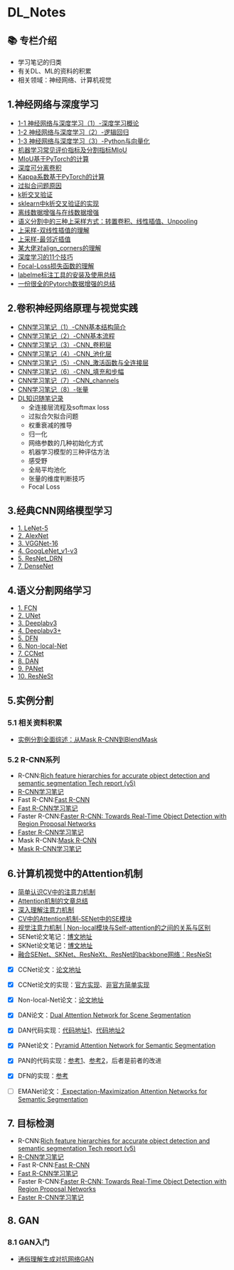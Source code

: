 # DL_Notes

## 📚 专栏介绍

- 学习笔记的归类
- 有关DL、ML的资料的积累
- 相关领域：神经网络、计算机视觉

## 1.神经网络与深度学习

- [1-1 神经网络与深度学习（1）-深度学习概论](http://yearing1017.cn/2019/04/12/%E7%A5%9E%E7%BB%8F%E7%BD%91%E7%BB%9C%E4%B8%8E%E6%B7%B1%E5%BA%A6%E5%AD%A6%E4%B9%A0-1-%E6%B7%B1%E5%BA%A6%E5%AD%A6%E4%B9%A0%E6%A6%82%E8%AE%BA/)
- [1-2 神经网络与深度学习（2）-逻辑回归](http://yearing1017.cn/2019/04/27/%E7%A5%9E%E7%BB%8F%E7%BD%91%E7%BB%9C%E4%B8%8E%E6%B7%B1%E5%BA%A6%E5%AD%A6%E4%B9%A0-2-%E9%80%BB%E8%BE%91%E5%9B%9E%E5%BD%92/)
- [1-3 神经网络与深度学习（3）-Python与向量化](http://yearing1017.cn/2019/05/02/%E7%A5%9E%E7%BB%8F%E7%BD%91%E7%BB%9C%E4%B8%8E%E6%B7%B1%E5%BA%A6%E5%AD%A6%E4%B9%A0-3-Python%E4%B8%8E%E5%90%91%E9%87%8F%E5%8C%96/)
- [机器学习常见评价指标及分割指标MIoU](http://yearing1017.cn/2020/02/07/语义分割指标MIoU/)
- [MIoU基于PyTorch的计算](http://yearing1017.cn/2020/02/17/MIoU-PyTorch/)
- [深度可分离卷积](http://yearing1017.cn/2020/02/15/Depthwise-separable-convolution/)
- [Kappa系数基于PyTorch的计算](http://yearing1017.cn/2020/02/27/基于混淆矩阵的Kappa系数的计算/)
- [过拟合问题原因](https://www.cnblogs.com/eilearn/p/9203186.html)
- [k折交叉验证](https://zhuanlan.zhihu.com/p/67563863)
- [sklearn中k折交叉验证的实现](https://scikit-learn.org/stable/modules/cross_validation.html#cross-validation) 
- [离线数据增强与在线数据增强](https://zhuanlan.zhihu.com/p/56139575)
- [语义分割中的三种上采样方式：转置卷积、线性插值、Unpooling](https://zhuanlan.zhihu.com/p/92123010)
- [上采样-双线性插值的理解](https://www.zhihu.com/search?type=content&q=%E4%B8%8A%E9%87%87%E6%A0%B7%20%E5%8F%8C%E7%BA%BF%E6%80%A7%E6%8F%92%E5%80%BC)
- [上采样-最邻近插值](https://zhuanlan.zhihu.com/p/89421892)
- [某大佬对align_corners的理解](https://zhuanlan.zhihu.com/p/87572724)
- [深度学习的11个技巧](https://zhuanlan.zhihu.com/p/138024517)
- [Focal-Loss损失函数的理解](https://www.zhihu.com/search?q=focal%20loss%20pytorch&type=content)
- [labelme标注工具的安装及使用总结](http://yearing1017.cn/2020/05/30/labelme%E7%9A%84%E5%AE%89%E8%A3%85%E5%8F%8A%E4%BD%BF%E7%94%A8/)
- [一份很全的Pytorch数据增强的总结](https://segmentfault.com/a/1190000022784467)


## 2.卷积神经网络原理与视觉实践

- [CNN学习笔记（1）-CNN基本结构简介](http://yearing1017.cn/2019/07/28/CNN%E5%9F%BA%E7%A1%80%E7%9F%A5%E8%AF%86/)
- [CNN学习笔记（2）-CNN基本流程](http://yearing1017.cn/2019/08/04/CNN%E5%9F%BA%E6%9C%AC%E6%B5%81%E7%A8%8B/)
- [CNN学习笔记（3）-CNN_卷积层](http://yearing1017.cn/2019/08/11/CNN基本部件-卷积层/)
- [CNN学习笔记（4）-CNN_池化层](http://yearing1017.cn/2019/08/13/CNN%E5%9F%BA%E6%9C%AC%E9%83%A8%E4%BB%B6-%E6%B1%87%E5%90%88%E5%B1%82/)
- [CNN学习笔记（5）-CNN_激活函数与全连接层](http://yearing1017.cn/2019/08/14/CNN-%E6%BF%80%E6%B4%BB%E5%87%BD%E6%95%B0%E4%B8%8E%E5%85%A8%E8%BF%9E%E6%8E%A5%E5%B1%82/)
- [CNN学习笔记（6）-CNN_填充和步幅](http://yearing1017.cn/2019/09/05/CNN-%E5%A1%AB%E5%85%85%E5%92%8C%E6%AD%A5%E5%B9%85/)
- [CNN学习笔记（7）-CNN_channels](http://yearing1017.cn/2019/09/07/CNN-channels/)
- [CNN学习笔记（8）-张量](http://yearing1017.cn/2019/11/12/%E7%A5%9E%E7%BB%8F%E7%BD%91%E7%BB%9C-%E5%BC%A0%E9%87%8F/)
- [DL知识随笔记录](http://yearing1017.cn/2019/11/14/DL-%E7%9F%A5%E8%AF%86%E7%82%B9%E9%9A%8F%E7%AC%94%E7%A7%AF%E7%B4%AF/)
  - 全连接层流程及softmax loss
  - 过拟合欠拟合问题
  - 权重衰减的推导
  - 归一化
  - 网络参数的几种初始化方式
  - 机器学习模型的三种评估方法
  - 感受野
  - 全局平均池化
  - 张量的维度判断技巧
  - Focal Loss
  
## 3.经典CNN网络模型学习
- [1. LeNet-5](http://yearing1017.cn/2019/09/09/CNN-LeNet-5/)
- [2. AlexNet](http://yearing1017.cn/2019/09/10/CNN-AlexNet/)
- [3. VGGNet-16](http://yearing1017.cn/2019/09/13/CNN-VGGNet16/)
- [4. GoogLeNet_v1-v3](http://yearing1017.cn/2019/09/24/GoogLeNet-V1-V3/)
- [5. ResNet_DRN](http://yearing1017.cn/2019/09/26/ResNet-DRN/)
- [7. DenseNet](http://yearing1017.cn/2019/10/29/DenseNet-CVPR2017/)

## 4.语义分割网络学习
- [1. FCN](http://yearing1017.cn/2019/10/17/FCN-%E8%AF%AD%E4%B9%89%E5%88%86%E5%89%B2/)
- [2. UNet](http://yearing1017.cn/2019/11/21/U-Net-paper/)
- [3. Deeplabv3](https://github.com/yearing1017/Deeplabv3_Pytorch/blob/master/Deeplab_v3.md)
- [4. Deeplabv3+](https://github.com/yearing1017/Paper_Note/blob/master/论文Markdown笔记/deeplabv3%2B_paper.md)
- [5. DFN](http://yearing1017.cn/2020/03/19/DFN-paper/)
- [6. Non-local-Net](http://yearing1017.cn/2020/04/05/Non-local-paper/)
- [7. CCNet](http://yearing1017.cn/2020/03/26/CCNet-paper/)
- [8. DAN](http://yearing1017.cn/2020/04/06/DAN-paper/#more)
- [9. PANet](http://yearing1017.cn/2020/04/10/PAN-paper/)
- [10. ResNeSt](http://yearing1017.cn/2020/05/17/ResNeSt-Split-Attention-Networks/)


## 5.实例分割

### 5.1 相关资料积累
- [实例分割全面综述：从Mask R-CNN到BlendMask](https://zhuanlan.zhihu.com/p/110132002)

### 5.2 R-CNN系列
- R-CNN:[Rich feature hierarchies for accurate object detection and semantic segmentation Tech report (v5)](http://cn.arxiv.org/pdf/1311.2524.pdf)
- [R-CNN学习笔记](http://yearing1017.cn/2020/04/26/R-CNN-paper/)
- Fast R-CNN:[Fast R-CNN](http://cn.arxiv.org/pdf/1504.08083v2)
- [Fast R-CNN学习笔记](http://yearing1017.cn/2020/04/27/Fast-R-CNN/)
- Faster R-CNN:[Faster R-CNN: Towards Real-Time Object Detection with Region Proposal Networks](http://cn.arxiv.org/pdf/1506.01497.pdf)
- [Faster R-CNN学习笔记](http://yearing1017.cn/2020/04/29/Faster-R-CNN/)
- Mask R-CNN:[Mask R-CNN](https://arxiv.org/pdf/1703.06870.pdf)
- [Mask R-CNN学习笔记](http://yearing1017.cn/2020/05/04/Mask-R-CNN/)

## 6.计算机视觉中的Attention机制
- [简单认识CV中的注意力机制](https://blog.csdn.net/paper_reader/article/details/81082351)
- [Attention机制的文章总结](https://blog.csdn.net/humanpose/article/details/85332392)
- [深入理解注意力机制](https://zhuanlan.zhihu.com/p/40197380)
- [CV中的Attention机制-SENet中的SE模块]( https://zhuanlan.zhihu.com/p/102035721)
- [视觉注意力机制 | Non-local模块与Self-attention的之间的关系与区别](https://zhuanlan.zhihu.com/p/110130098)
- SENet论文笔记：[博文地址](http://yearing1017.cn/2020/05/11/SENet-paper/)
- SKNet论文笔记：[博文地址](http://yearing1017.cn/2020/05/14/SKNet/)
- [融合SENet、SKNet、ResNeXt、ResNet的backbone网络：ResNeSt](http://yearing1017.cn/2020/05/17/ResNeSt-Split-Attention-Networks/)
- [x] CCNet论文：[论文地址](http://cn.arxiv.org/pdf/1811.11721.pdf)
- [x] CCNet论文的实现：[官方实现](https://github.com/speedinghzl/CCNet)、[非官方简单实现](https://github.com/Serge-weihao/CCNet-Pure-Pytorch)
- [x] Non-local-Net论文：[论文地址](https://arxiv.org/abs/1711.07971)
- [x] DAN论文：[Dual Attention Network for Scene Segmentation](https://arxiv.org/abs/1809.02983)
- [x] DAN代码实现：[代码地址1](https://github.com/yiskw713/DualAttention_for_Segmentation)、[代码地址2](https://github.com/junfu1115/DANet/)
- [x] PANet论文：[Pyramid Attention Network for Semantic Segmentation](http://cn.arxiv.org/pdf/1805.10180v1.pdf)
- [x] PAN的代码实现：[参考1](https://github.com/JaveyWang/Pyramid-Attention-Networks-pytorch/)、[参考2](https://github.com/Andy-zhujunwen/pytorch-Pyramid-Attention-Networks-PAN-/)，后者是前者的改进
- [x] DFN的实现：[参考](https://github.com/ycszen/TorchSeg/tree/master/model/dfn)
- [ ] EMANet论文：[ Expectation-Maximization Attention Networks for Semantic Segmentation](https://zhuanlan.zhihu.com/p/78018142)


## 7. 目标检测
- R-CNN:[Rich feature hierarchies for accurate object detection and semantic segmentation Tech report (v5)](http://cn.arxiv.org/pdf/1311.2524.pdf)
- [R-CNN学习笔记](http://yearing1017.cn/2020/04/26/R-CNN-paper/)
- Fast R-CNN:[Fast R-CNN](http://cn.arxiv.org/pdf/1504.08083v2)
- [Fast R-CNN学习笔记](http://yearing1017.cn/2020/04/27/Fast-R-CNN/)
- Faster R-CNN:[Faster R-CNN: Towards Real-Time Object Detection with Region Proposal Networks](http://cn.arxiv.org/pdf/1506.01497.pdf)
- [Faster R-CNN学习笔记](http://yearing1017.cn/2020/04/29/Faster-R-CNN/)


## 8. GAN

### 8.1 GAN入门
- [通俗理解生成对抗网络GAN](https://zhuanlan.zhihu.com/p/33752313)
